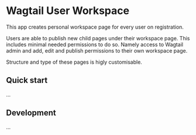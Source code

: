 
# Wagtail User Workspace

This app creates personal workspace page for every user on registration.

Users are able to publish new child pages under their workspace page. This includes minimal needed permissions to do so. Namely access to Wagtail admin and add, edit and publish permissions to their own workspace page.

Structure and type of these pages is higly customisable.

## Quick start

...

## Development

...

